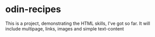 # odin-recipes

This is a project, demonstrating the HTML skills, I've got so far. It will include multipage, links, images and simple text-content
